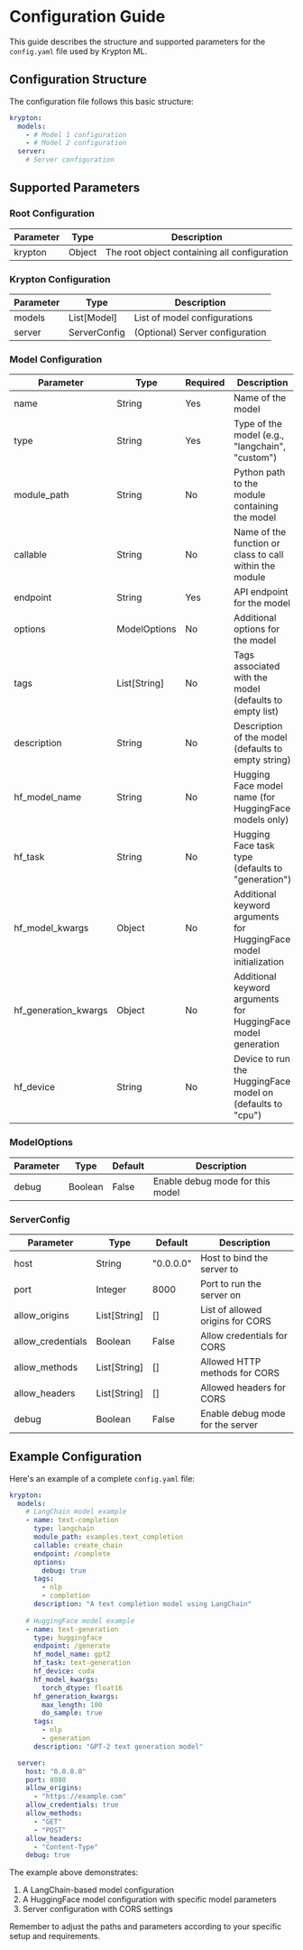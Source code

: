 # Configuration Guide

This guide describes the structure and supported parameters for the `config.yaml` file used by Krypton ML.

## Configuration Structure

The configuration file follows this basic structure:

```yaml
krypton:
  models:
    - # Model 1 configuration
    - # Model 2 configuration
  server:
    # Server configuration
```

## Supported Parameters

### Root Configuration

| Parameter | Type | Description |
|-----------|------|-------------|
| krypton   | Object | The root object containing all configuration |

### Krypton Configuration

| Parameter | Type | Description |
|-----------|------|-------------|
| models    | List[Model] | List of model configurations |
| server    | ServerConfig | (Optional) Server configuration |

### Model Configuration

| Parameter | Type | Required | Description |
|-----------|------|----------|-------------|
| name | String | Yes | Name of the model |
| type | String | Yes | Type of the model (e.g., "langchain", "custom") |
| module_path | String | No | Python path to the module containing the model |
| callable | String | No | Name of the function or class to call within the module |
| endpoint | String | Yes | API endpoint for the model |
| options | ModelOptions | No | Additional options for the model |
| tags | List[String] | No | Tags associated with the model (defaults to empty list) |
| description | String | No | Description of the model (defaults to empty string) |
| hf_model_name | String | No | Hugging Face model name (for HuggingFace models only) |
| hf_task | String | No | Hugging Face task type (defaults to "generation") |
| hf_model_kwargs | Object | No | Additional keyword arguments for HuggingFace model initialization |
| hf_generation_kwargs | Object | No | Additional keyword arguments for HuggingFace model generation |
| hf_device | String | No | Device to run the HuggingFace model on (defaults to "cpu") |

### ModelOptions

| Parameter | Type | Default | Description |
|-----------|------|---------|-------------|
| debug | Boolean | False | Enable debug mode for this model |

### ServerConfig

| Parameter | Type | Default | Description |
|-----------|------|---------|-------------|
| host | String | "0.0.0.0" | Host to bind the server to |
| port | Integer | 8000 | Port to run the server on |
| allow_origins | List[String] | [] | List of allowed origins for CORS |
| allow_credentials | Boolean | False | Allow credentials for CORS |
| allow_methods | List[String] | [] | Allowed HTTP methods for CORS |
| allow_headers | List[String] | [] | Allowed headers for CORS |
| debug | Boolean | False | Enable debug mode for the server |

## Example Configuration

Here's an example of a complete `config.yaml` file:

```yaml
krypton:
  models:
    # LangChain model example
    - name: text-completion
      type: langchain
      module_path: examples.text_completion
      callable: create_chain
      endpoint: /complete
      options:
        debug: true
      tags:
        - nlp
        - completion
      description: "A text completion model using LangChain"
    
    # HuggingFace model example
    - name: text-generation
      type: huggingface
      endpoint: /generate
      hf_model_name: gpt2
      hf_task: text-generation
      hf_device: cuda
      hf_model_kwargs:
        torch_dtype: float16
      hf_generation_kwargs:
        max_length: 100
        do_sample: true
      tags:
        - nlp
        - generation
      description: "GPT-2 text generation model"

  server:
    host: "0.0.0.0"
    port: 8080
    allow_origins:
      - "https://example.com"
    allow_credentials: true
    allow_methods:
      - "GET"
      - "POST"
    allow_headers:
      - "Content-Type"
    debug: true
```

The example above demonstrates:
1. A LangChain-based model configuration
2. A HuggingFace model configuration with specific model parameters
3. Server configuration with CORS settings

Remember to adjust the paths and parameters according to your specific setup and requirements.
